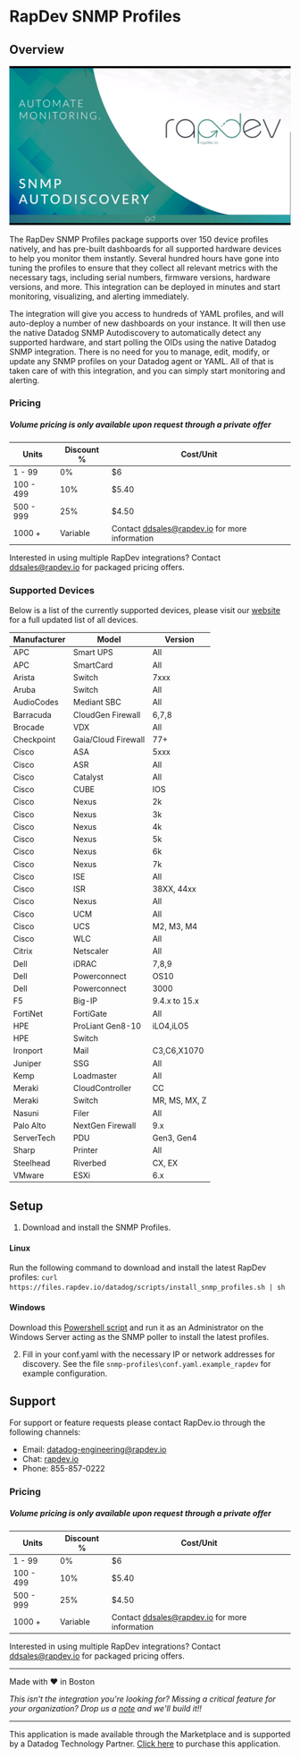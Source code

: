 # RapDev SNMP Profiles
## Overview

[![RapDev SNMP Profiles Introduction](images/video.png)](https://www.youtube.com/watch?v=SVT9hqV7aD4&list=PLa2zzueYDhHrjODIXryBX_RakQIL6nmOh)

The RapDev SNMP Profiles package supports over 150 device profiles natively, and has pre-built dashboards for all supported hardware devices to help you monitor them instantly. Several hundred hours have gone into tuning the profiles to ensure that they collect all relevant metrics with the necessary tags, including serial numbers, firmware versions, hardware versions, and more. This integration can be deployed in minutes and start monitoring, visualizing, and alerting immediately.

The integration will give you access to hundreds of YAML profiles, and will auto-deploy a number of new dashboards on your instance. It will then use the native Datadog SNMP Autodiscovery to automatically detect any supported hardware, and start polling the OIDs using the native Datadog SNMP integration.
There is no need for you to manage, edit, modify, or update any SNMP profiles on your Datadog agent or YAML. All of that is taken care of with this integration, and you can simply start monitoring and alerting.

### Pricing
##### *Volume pricing is only available upon request through a private offer*
| Units | Discount % | Cost/Unit |
|---|---|---|
| 1 - 99 | 0% | $6 |
| 100 - 499 | 10% | $5.40 |
| 500 - 999 | 25% | $4.50 |
| 1000 + | Variable | Contact [ddsales@rapdev.io](mailto:ddsales@rapdev.io) for more information |
Interested in using multiple RapDev integrations? Contact [ddsales@rapdev.io](mailto:ddsales@rapdev.io) for packaged pricing offers.

### Supported Devices
Below is a list of the currently supported devices, please visit our [website](https://www.rapdev.io/products/datadog-snmp-profiles) for a full updated list of all devices.

| Manufacturer | Model                 | Version       |
| ------------ | --------------------- | ------------- |
| APC          | Smart UPS             | All           |
| APC          | SmartCard             | All           |
| Arista       | Switch                | 7xxx          |
| Aruba        | Switch                | All           |
| AudioCodes   | Mediant SBC           | All           |
| Barracuda    | CloudGen Firewall     | 6,7,8         |
| Brocade      | VDX                   | All           |
| Checkpoint   | Gaia/Cloud Firewall   | 77+           |
| Cisco        | ASA                   | 5xxx          |
| Cisco        | ASR                   | All           |
| Cisco        | Catalyst              | All           |
| Cisco        | CUBE                  | IOS           |
| Cisco        | Nexus                 | 2k            |
| Cisco        | Nexus                 | 3k            |
| Cisco        | Nexus                 | 4k            |
| Cisco        | Nexus                 | 5k            |
| Cisco        | Nexus                 | 6k            |
| Cisco        | Nexus                 | 7k            |
| Cisco        | ISE                   | All           |
| Cisco        | ISR                   | 38XX, 44xx    |
| Cisco        | Nexus                 | All           |
| Cisco        | UCM                   | All           |
| Cisco        | UCS                   | M2, M3, M4    |
| Cisco        | WLC                   | All           |
| Citrix       | Netscaler             | All           |
| Dell         | iDRAC                 | 7,8,9         |
| Dell         | Powerconnect          | OS10          |
| Dell         | Powerconnect          | 3000          |
| F5           | Big-IP                | 9.4.x to 15.x |
| FortiNet     | FortiGate             | All           |
| HPE          | ProLiant Gen8-10      | iLO4,iLO5     |
| HPE          | Switch                |               |
| Ironport     | Mail                  | C3,C6,X1070   |
| Juniper      | SSG                   | All           |
| Kemp         | Loadmaster            | All           |
| Meraki       | CloudController       | CC            |
| Meraki       | Switch                | MR, MS, MX, Z |
| Nasuni       | Filer                 | All           |
| Palo Alto    | NextGen Firewall      | 9.x           |
| ServerTech   | PDU                   | Gen3, Gen4    |
| Sharp        | Printer               | All           |
| Steelhead    | Riverbed              | CX, EX        |
| VMware       | ESXi                  | 6.x           |

## Setup

1. Download and install the SNMP Profiles.

#### Linux
 Run the following command to download and install the latest RapDev profiles:
 `curl https://files.rapdev.io/datadog/scripts/install_snmp_profiles.sh | sh`

#### Windows
 Download this [Powershell script](https://files.rapdev.io/datadog/scripts/install_snmp_profiles.ps1) and run it as an Administrator on the Windows Server acting as the SNMP poller to install the latest profiles.

2. Fill in your conf.yaml with the necessary IP or network addresses for discovery. See the file `snmp-profiles\conf.yaml.example_rapdev` for example configuration.

## Support
For support or feature requests please contact RapDev.io through the following channels: 

 - Email: datadog-engineering@rapdev.io 
 - Chat: [rapdev.io](https://www.rapdev.io/#Get-in-touch)
 - Phone: 855-857-0222 

### Pricing
##### *Volume pricing is only available upon request through a private offer*
| Units | Discount % | Cost/Unit |
|---|---|---|
| 1 - 99 | 0% | $6 |
| 100 - 499 | 10% | $5.40 |
| 500 - 999 | 25% | $4.50 |
| 1000 + | Variable | Contact [ddsales@rapdev.io](mailto:ddsales@rapdev.io) for more information |
Interested in using multiple RapDev integrations? Contact [ddsales@rapdev.io](mailto:ddsales@rapdev.io) for packaged pricing offers.

---
Made with ❤️  in Boston

*This isn't the integration you're looking for? Missing a critical feature for your organization? Drop us a [note](mailto:datadog-engineering@rapdev.io) and we'll build it!!*

---
This application is made available through the Marketplace and is supported by a Datadog Technology Partner. [Click here](https://app.datadoghq.com/marketplace/app/rapdev-snmp-profiles/pricing) to purchase this application.
